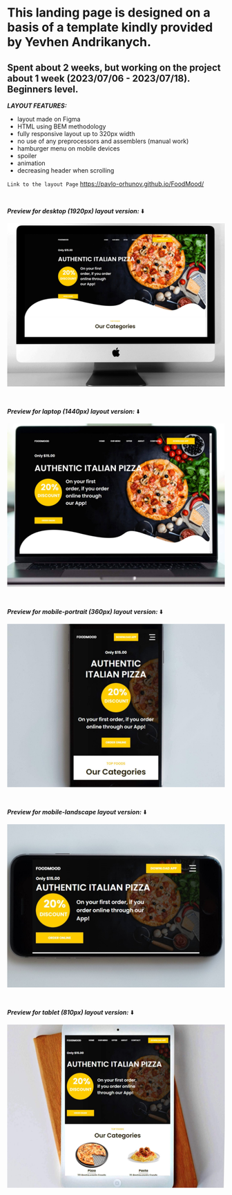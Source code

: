 # This landing page is designed on a basis of a template kindly provided by Yevhen Andrikanych. <br>

## Spent about 2 weeks, but working on the project about 1 week (2023/07/06 - 2023/07/18). Beginners level. <br>

**_LAYOUT FEATURES:_**

- layout made on Figma
- HTML using BEM methodology
- fully responsive layout up to 320px width
- no use of any preprocessors and assemblers (manual work)
- hamburger menu on mobile devices
- spoiler
- animation
- decreasing header when scrolling

`Link to the layout Page`
https://pavlo-orhunov.github.io/FoodMood/

<br>

**_Preview for desktop (1920px) layout version:_** ⬇️

![Desktop version preview](https://github.com/Pavlo-Orhunov/FoodMood/blob/master/img/desktop.jpg "Desktop version preview")

<br>

**_Preview for laptop (1440px) layout version:_** ⬇️

![Laptop version preview](https://github.com/Pavlo-Orhunov/FoodMood/blob/master/img/laptop.jpg "Laptop version preview")

<br>

**_Preview for mobile-portrait (360px) layout version:_** ⬇️

![Mobile version preview](https://github.com/Pavlo-Orhunov/FoodMood/blob/master/img/mobile-p.jpg "Mobile-portrait version preview")

<br>

**_Preview for mobile-landscape layout version:_** ⬇️

![Mobile version preview](https://github.com/Pavlo-Orhunov/FoodMood/blob/master/img/mobile-l.jpg "Mobile-landscape version preview")

<br>

**_Preview for tablet (810px) layout version:_** ⬇️

![Tablet version preview](https://github.com/Pavlo-Orhunov/FoodMood/blob/master/img/tablet.jpg "Tablet version preview")
